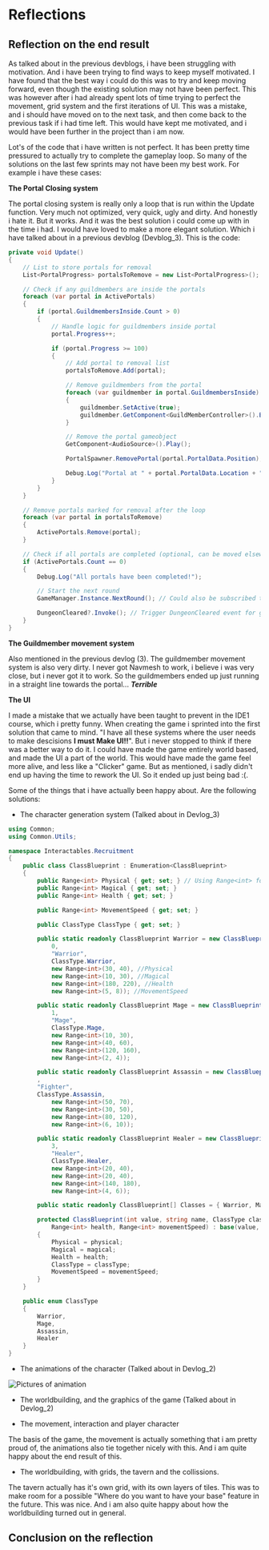 # Reflections

## Reflection on the end result

As talked about in the previous devblogs, i have been struggling with motivation. And i have been trying to find ways to keep myself motivated. I have found that the best way i could do this was to try and keep moving forward, even though the existing solution may not have been perfect. This was however after i had already spent lots of time trying to perfect the movement, grid system and the first iterations of UI. This was a mistake, and i should have moved on to the next task, and then come back to the previous task if i had time left. This would have kept me motivated, and i would have been further in the project than i am now.

Lot's of the code that i have written is not perfect. It has been pretty time pressured to actually try to complete the gameplay loop. So many of the solutions on the last few sprints may not have been my best work. For example i have these cases:

**The Portal Closing system**

The portal closing system is really only a loop that is run within the Update function. Very much not optimized, very quick, ugly and dirty. And honestly i hate it. But it works. And it was the best solution i could come up with in the time i had. I would have loved to make a more elegant solution. Which i have talked about in a previous devblog (Devblog_3). This is the code:

```csharp
private void Update()
{
    // List to store portals for removal
    List<PortalProgress> portalsToRemove = new List<PortalProgress>();

    // Check if any guildmembers are inside the portals
    foreach (var portal in ActivePortals)
    {
        if (portal.GuildmembersInside.Count > 0)
        {
            // Handle logic for guildmembers inside portal
            portal.Progress++;

            if (portal.Progress >= 100)
            {
                // Add portal to removal list
                portalsToRemove.Add(portal);

                // Remove guildmembers from the portal
                foreach (var guildmember in portal.GuildmembersInside)
                {
                    guildmember.SetActive(true);
                    guildmember.GetComponent<GuildMemberController>().BeginWalking();
                }

                // Remove the portal gameobject
                GetComponent<AudioSource>().Play();

                PortalSpawner.RemovePortal(portal.PortalData.Position);

                Debug.Log("Portal at " + portal.PortalData.Location + " has been completed!");
            }
        }
    }

    // Remove portals marked for removal after the loop
    foreach (var portal in portalsToRemove)
    {
        ActivePortals.Remove(portal);
    }

    // Check if all portals are completed (optional, can be moved elsewhere)
    if (ActivePortals.Count == 0)
    {
        Debug.Log("All portals have been completed!");

        // Start the next round
        GameManager.Instance.NextRound(); // Could also be subscribed to the DungeonCleared event

        DungeonCleared?.Invoke(); // Trigger DungeonCleared event for giving gold
    }
}
```

**The Guildmember movement system**

Also mentioned in the previous devlog (3). The guildmember movement system is also very dirty. I never got Navmesh to work, i believe i was very close, but i never got it to work. So the guildmembers ended up just running in a straight line towards the portal... **_Terrible_**

**The UI**

I made a mistake that we actually have been taught to prevent in the IDE1 course, which i pretty funny. When creating the game i sprinted into the first solution that came to mind. "I have all these systems where the user needs to make descisions **I must Make UI!!**". But i never stopped to think if there was a better way to do it. I could have made the game entirely world based, and made the UI a part of the world. This would have made the game feel more alive, and less like a "Clicker" game. But as mentioned, i sadly didn't end up having the time to rework the UI. So it ended up just being bad :(.

Some of the things that i have actually been happy about. Are the following solutions:

- The character generation system (Talked about in Devlog_3)

```csharp
using Common;
using Common.Utils;

namespace Interactables.Recruitment
{
    public class ClassBlueprint : Enumeration<ClassBlueprint>
    {
        public Range<int> Physical { get; set; } // Using Range<int> for stat ranges
        public Range<int> Magical { get; set; }
        public Range<int> Health { get; set; }

        public Range<int> MovementSpeed { get; set; }

        public ClassType ClassType { get; set; }

        public static readonly ClassBlueprint Warrior = new ClassBlueprint(
            0,
            "Warrior",
            ClassType.Warrior,
            new Range<int>(30, 40), //Physical
            new Range<int>(10, 30), //Magical
            new Range<int>(180, 220), //Health
            new Range<int>(5, 8)); //MovementSpeed

        public static readonly ClassBlueprint Mage = new ClassBlueprint(
            1,
            "Mage",
            ClassType.Mage,
            new Range<int>(10, 30),
            new Range<int>(40, 60),
            new Range<int>(120, 160),
            new Range<int>(2, 4));

        public static readonly ClassBlueprint Assassin = new ClassBlueprint(2
        ,
        "Fighter",
        ClassType.Assassin,
            new Range<int>(50, 70),
            new Range<int>(30, 50),
            new Range<int>(80, 120),
            new Range<int>(6, 10));

        public static readonly ClassBlueprint Healer = new ClassBlueprint(
            3,
            "Healer",
            ClassType.Healer,
            new Range<int>(20, 40),
            new Range<int>(20, 40),
            new Range<int>(140, 180),
            new Range<int>(4, 6));

        public static readonly ClassBlueprint[] Classes = { Warrior, Mage, Assassin, Healer };

        protected ClassBlueprint(int value, string name, ClassType classType, Range<int> physical, Range<int> magical,
            Range<int> health, Range<int> movementSpeed) : base(value, name)
        {
            Physical = physical;
            Magical = magical;
            Health = health;
            ClassType = classType;
            MovementSpeed = movementSpeed;
        }
    }

    public enum ClassType
    {
        Warrior,
        Mage,
        Assassin,
        Healer
    }
}
```

- The animations of the character (Talked about in Devlog_2)

![Pictures of animation](Images/db2_Animation.png)

- The worldbuilding, and the graphics of the game (Talked about in Devlog_2)

- The movement, interaction and player character

The basis of the game, the movement is actually something that i am pretty proud of, the animations also tie together nicely with this. And i am quite happy about the end result of this.

- The worldbuilding, with grids, the tavern and the collissions.

The tavern actually has it's own grid, with its own layers of tiles. This was to make room for a possible "Where do you want to have your base" feature in the future. This was nice. And i am also quite happy about how the worldbuilding turned out in general.

## Conclusion on the reflection
